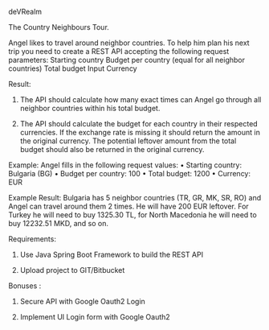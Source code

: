 deVRealm

The Country Neighbours Tour.

Angel likes to travel around neighbor countries. To help him plan his next trip you need to create a REST API accepting the following request parameters: Starting country Budget per country (equal for all neighbor countries) Total budget Input Currency

Result:

1. The API should calculate how many exact times can Angel go through all neighbor countries within his total budget.

2. The API should calculate the budget for each country in their respected currencies. If the exchange rate is missing it should return the amount in the original currency. The potential leftover amount from the total budget should also be returned in the original currency.

Example: Angel fills in the following request values: • Starting country: Bulgaria (BG) • Budget per country: 100 • Total budget: 1200 • Currency: EUR

Example Result: Bulgaria has 5 neighbor countries (TR, GR, MK, SR, RO) and Angel can travel around them 2 times. He will have 200 EUR leftover. For Turkey he will need to buy 1325.30 TL, for North Macedonia he will need to buy 12232.51 MKD, and so on.

Requirements:

1. Use Java Spring Boot Framework to build the REST API

2. Upload project to GIT/Bitbucket


Bonuses :

1. Secure API with Google Oauth2 Login

2. Implement UI Login form with Google Oauth2
